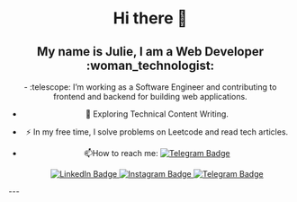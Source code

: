 
<div id="header" align="center">
  <h1>Hi there 👋</h1>
  <h2>My name is Julie, I am a Web Developer :woman_technologist:</h2>
<p>- :telescope: I’m working as a Software Engineer and contributing to frontend and backend for building web applications.

- :seedling: Exploring Technical Content Writing.

- :zap: In my free time, I solve problems on Leetcode and read tech articles.

- :mailbox:How to reach me: [![Telegram Badge](https://img.shields.io/badge/-your-username-blue?style=flat&logo=Telegram&logoColor=white)](your-tg-url)</p>
  <div id="badges">
  <a href="[your-linkedin-URL](https://www.linkedin.com/in/julie-vakal/)">
    <img src="https://img.shields.io/badge/LinkedIn-blue?style=for-the-badge&logo=linkedin&logoColor=white" alt="LinkedIn Badge"/>
  </a>
  <a href="[your-instagram-URL](https://www.instagram.com/vakal.y/)">
    <img src="https://img.shields.io/badge/Instagram-violet?style=for-the-badge&logo=instagram&logoColor=white" alt="Instagram Badge"/>
  </a>
  <a href="[your-telegram-URL](https://t.me/@vakal_y">
    <img src="https://img.shields.io/badge/Telegram-blue?style=for-the-badge&logo=telegram&logoColor=white" alt="Telegram Badge"/>
  </a>
</div>
---
  <img src="https://komarev.com/ghpvc/?username=vakal-y&style=flat-square&color=ff69b4" alt=""/>
</div>


